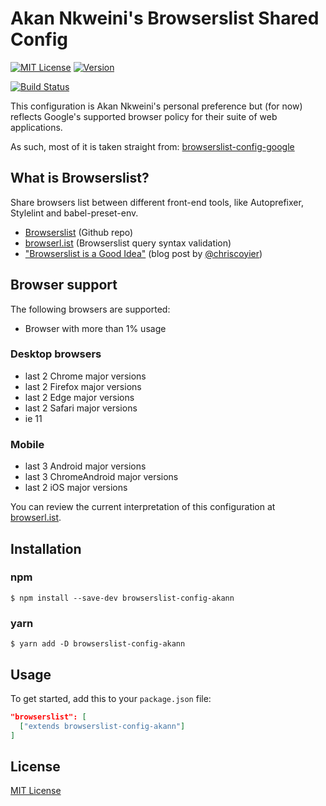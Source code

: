 # Akan Nkweini's Browserslist Shared Config

[![MIT License][license-image]][license-url]
[![Version][version-image]][version-url]

[![Build Status](http://jenkins.akan.nkweini.com/job/AkanMulti/job/demo/badge/icon)](http://jenkins.akan.nkweini.com/job/AkanMulti/job/demo/)

This configuration is Akan Nkweini's personal preference but (for now) reflects Google's supported browser policy for their suite of web applications.

As such, most of it is taken straight from: [browserslist-config-google](https://github.com/awkaiser/browserslist-config-google/)

## What is Browserslist?

Share browsers list between different front-end tools, like Autoprefixer, Stylelint and babel-preset-env.

* [Browserslist](https://github.com/ai/browserslist) (Github repo)
* [browserl.ist](http://browserl.ist) (Browserslist query syntax validation)
* ["Browserslist is a Good Idea"](https://css-tricks.com/browserlist-good-idea/) (blog post by [@chriscoyier](https://github.com/chriscoyier))

## Browser support

The following browsers are supported:

* Browser with more than 1% usage


### Desktop browsers

* last 2 Chrome major versions
* last 2 Firefox major versions
* last 2 Edge major versions
* last 2 Safari major versions
* ie 11


### Mobile

* last 3 Android major versions
* last 3 ChromeAndroid major versions
* last 2 iOS major versions

You can review the current interpretation of this configuration at [browserl.ist](http://browserl.ist/?q=last+2+Chrome+major+versions%2C+last+2+Firefox+major+versions%2C+last+2+Safari+major+versions%2C+last+2+Edge+major+versions%2C+ie+11%2C+last+3+Android+major+versions%2C+last+3+ChromeAndroid+major+versions%2C+last+2+iOS+major+versions).


## Installation

### npm
```
$ npm install --save-dev browserslist-config-akann
```

### yarn
```
$ yarn add -D browserslist-config-akann
```

## Usage

To get started, add this to your `package.json` file:

```json
"browserslist": [
  ["extends browserslist-config-akann"]
]
```

## License

[MIT License][license-url]

[license-image]: https://img.shields.io/badge/license-MIT-blue.svg
[license-url]: https://github.com/akann/browserslist-config-akann/blob/master/LICENSE
[version-image]: https://img.shields.io/npm/v/browserslist-config-akann.svg
[version-url]: https://www.npmjs.com/package/browserslist-config-akann
